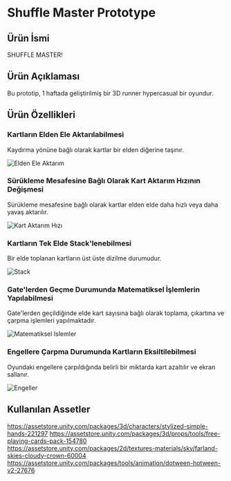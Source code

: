 # Shuffle Master Prototype

## Ürün İsmi

SHUFFLE MASTER!

## Ürün Açıklaması

Bu prototip, 1 haftada geliştirilmiş bir 3D runner hypercasual bir oyundur.


## Ürün Özellikleri

### Kartların Elden Ele Aktarılabilmesi
Kaydırma yönüne bağlı olarak kartlar bir elden diğerine taşınır.

![Elden Ele Aktarım](https://github.com/selinmorali/shuffle-master-prototype/blob/main/Shuffle%20Master%20Prototype/Media/KartAktarimi.gif)

### Sürükleme Mesafesine Bağlı Olarak Kart Aktarım Hızının Değişmesi
Sürükleme mesafesine bağlı olarak kartlar elden elde daha hızlı veya daha yavaş aktarılır.

![Kart Aktarım Hızı](https://github.com/selinmorali/shuffle-master-prototype/blob/main/Shuffle%20Master%20Prototype/Media/SuruklemeHizi.gif)

### Kartların Tek Elde Stack'lenebilmesi
Bir elde toplanan kartların üst üste dizilme durumudur.

![Stack](https://github.com/selinmorali/shuffle-master-prototype/blob/main/Shuffle%20Master%20Prototype/Media/CardStack.gif)

### Gate'lerden Geçme Durumunda Matematiksel İşlemlerin Yapılabilmesi
Gate'lerden geçildiğinde elde kart sayısına bağlı olarak toplama, çıkartma ve çarpma işlemleri yapılmaktadır.

![Matematiksel Islemler](https://github.com/selinmorali/shuffle-master-prototype/blob/main/Shuffle%20Master%20Prototype/Media/MatematikHesaplamalar.gif)

### Engellere Çarpma Durumunda Kartların Eksiltilebilmesi
Oyundaki engellere çarpıldığında belirli bir miktarda kart azaltılır ve ekran sallanır.

![Engeller](https://github.com/selinmorali/shuffle-master-prototype/blob/main/Shuffle%20Master%20Prototype/Media/Engel.gif)


## Kullanılan Assetler
https://assetstore.unity.com/packages/3d/characters/stylized-simple-hands-221297
https://assetstore.unity.com/packages/3d/props/tools/free-playing-cards-pack-154780
https://assetstore.unity.com/packages/2d/textures-materials/sky/farland-skies-cloudy-crown-60004
https://assetstore.unity.com/packages/tools/animation/dotween-hotween-v2-27676
